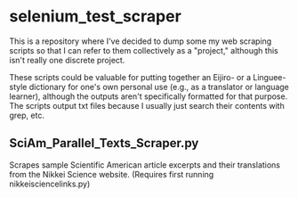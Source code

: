 # selenium_test_scraper

This is a repository where I've decided to dump some my web scraping scripts so that I can refer to them collectively as a "project,"
although this isn't really one discrete project.

These scripts could be valuable for putting together an Eijiro- or a Linguee-style dictionary for one's own personal use (e.g.,
as a translator or language learner), although the outputs aren't specifically formatted for that purpose. The scripts output txt
files because I usually just search their contents with grep, etc.

## SciAm_Parallel_Texts_Scraper.py

Scrapes sample Scientific American article excerpts and their translations from the Nikkei Science website.
(Requires first running nikkeisciencelinks.py)
